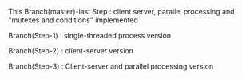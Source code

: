 This Branch(master)-last Step : client server, parallel processing and "mutexes and conditions" implemented

Branch(Step-1) : single-threaded process version

Branch(Step-2) : client-server version

Branch(Step-3) : Client-server and parallel processing version 

